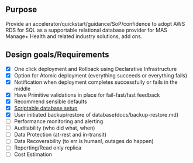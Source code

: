 ## Purpose ##
Provide an accelerator/quickstart/guidance/SoP/confidence to adopt AWS RDS for SQL as a supportable relational database provider for MAS Manage+ Health and related industry solutions, add ons.

## Design goals/Requirements ##
- [x] One click deployment and Rollback using Declarative Infrastructure
- [x] Option for Atomic deployment (everything succeeds or everything fails)
- [x] Notification when deployment completes successfully or fails in the middle
- [x] Have Primitive validations in place for fail-fast/fast feedback
- [x] Recommend sensible defaults
- [x] [Scriptable database setup](docs/post-instance.md)
- [x] User initiated backup/restore of database(docs/backup-restore.md)
- [ ] Performance monitoring and alerting
- [ ] Auditability (who did what, when)
- [ ] Data Protection (at-rest and in-transit) 
- [ ] Data Recoverability (to err is human!, outages do happen)
- [ ] Reporting/Read only replica
- [ ] Cost Estimation
